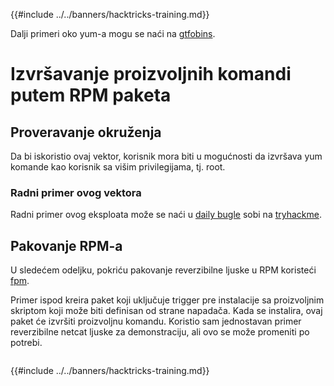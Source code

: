 {{#include ../../banners/hacktricks-training.md}}

Dalji primeri oko yum-a mogu se naći na [gtfobins](https://gtfobins.github.io/gtfobins/yum/).

# Izvršavanje proizvoljnih komandi putem RPM paketa

## Proveravanje okruženja

Da bi iskoristio ovaj vektor, korisnik mora biti u mogućnosti da izvršava yum komande kao korisnik sa višim privilegijama, tj. root.

### Radni primer ovog vektora

Radni primer ovog eksploata može se naći u [daily bugle](https://tryhackme.com/room/dailybugle) sobi na [tryhackme](https://tryhackme.com).

## Pakovanje RPM-a

U sledećem odeljku, pokriću pakovanje reverzibilne ljuske u RPM koristeći [fpm](https://github.com/jordansissel/fpm).

Primer ispod kreira paket koji uključuje trigger pre instalacije sa proizvoljnim skriptom koji može biti definisan od strane napadača. Kada se instalira, ovaj paket će izvršiti proizvoljnu komandu. Koristio sam jednostavan primer reverzibilne netcat ljuske za demonstraciju, ali ovo se može promeniti po potrebi.
```text

```
{{#include ../../banners/hacktricks-training.md}}
